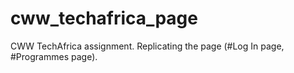 # cww_techafrica_page
CWW TechAfrica assignment. Replicating the page (#Log In page, #Programmes page).
